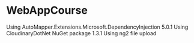 # WebAppCourse

Using AutoMapper.Extensions.Microsoft.DependencyInjection 5.0.1
Using CloudinaryDotNet NuGet package 1.3.1
Using ng2 file upload